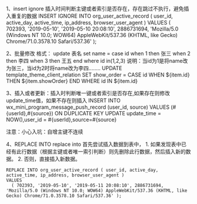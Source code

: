 1、insert ignore 插入时间判断主键或者索引是否存在，存在跳过不执行，避免插入重复的数据
    INSERT IGNORE INTO org_user_active_record ( user_id, active_day, active_time, ip_address, browser_user_agent )
VALUES
	( 702393, '2019-05-10', '2019-05-10 20:08:10', 2886731694, 'Mozilla/5.0 (Windows NT 10.0; WOW64) AppleWebKit/537.36 (KHTML, like Gecko) Chrome/71.0.3578.10 Safari/537.36' );
  

2、批量修改
    格式：
         update 表名 set  name = case id 
             when 1 then 张三
             when 2 then 李四
             when 3 then 王五
         end  where id in(1,2,3)
    说明：当id为1是将name改为张三，当id为2时将name改为李四........
    <update id="batchUpdateShowOrder">
        UPDATE template_theme_client_relation SET show_order = CASE id
        <foreach collection="list" item="item" separator=" ">
            WHEN ${item.id} THEN ${item.showOrder}
        </foreach>
        END WHERE id IN
        <foreach collection="list" separator="," item="item" open="(" close=")">
            ${item.id}
        </foreach>
     </update>
     
     
 3、插入或者更新：插入时判断唯一键或者索引是否存在,如果存在则修改update_time值，如果不存在则插入 
 INSERT INTO wx_mini_program_message_push_record (user_id, source) VALUES (#{userId},#{source}) ON DUPLICATE KEY UPDATE update_time = NOW(),user_id = #{userId},source=#{source}
 
 注意：小心入坑：自增主键不连续
 
 4、REPLACE INTO replace into 首先尝试插入数据到表中， 1. 如果发现表中已经有此行数据（根据主键或者唯一索引判断）则先删除此行数据，然后插入新的数据。 2. 否则，直接插入新数据。
 
    REPLACE INTO org_user_active_record ( user_id, active_day, active_time, ip_address, browser_user_agent )
    VALUES
      ( 702393, '2019-05-10', '2019-05-11 20:08:10', 2886731694, 'Mozilla/5.0 (Windows NT 10.0; WOW64) AppleWebKit/537.36 (KHTML, like Gecko) Chrome/71.0.3578.10 Safari/537.36' );
